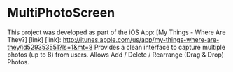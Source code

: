MultiPhotoScreen
================

This project was developed as part of the iOS App: [My Things - Where Are They?] [link]
[link]: http://itunes.apple.com/us/app/my-things-where-are-they/id529353551?ls=1&mt=8
Provides a clean interface to capture multiple photos (up to 8) from users. Allows Add / Delete / Rearrange (Drag & Drop) Photos.

